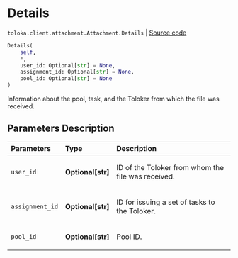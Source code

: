 # Details
`toloka.client.attachment.Attachment.Details` | [Source code](https://github.com/Toloka/toloka-kit/blob/v1.0.2/src/client/attachment.py#L33)

```python
Details(
    self,
    *,
    user_id: Optional[str] = None,
    assignment_id: Optional[str] = None,
    pool_id: Optional[str] = None
)
```

Information about the pool, task, and the Toloker from which the file was received.

## Parameters Description

| Parameters | Type | Description |
| :----------| :----| :-----------|
`user_id`|**Optional\[str\]**|<p>ID of the Toloker from whom the file was received.</p>
`assignment_id`|**Optional\[str\]**|<p>ID for issuing a set of tasks to the Toloker.</p>
`pool_id`|**Optional\[str\]**|<p>Pool ID.</p>
